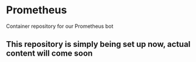 # Prometheus
Container repository for our Prometheus bot

This repository is simply being set up now, actual content will come soon
------
